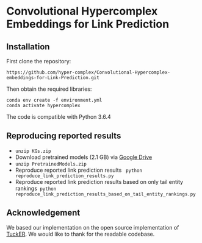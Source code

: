 # Convolutional Hypercomplex Embeddings for Link Prediction

## Installation

First clone the repository:
```
https://github.com/hyper-complex/Convolutional-Hypercomplex-embeddings-for-Link-Prediction.git
```
Then obtain the required libraries:
```
conda env create -f environment.yml
conda activate hypercomplex
```
The code is compatible with Python 3.6.4

## Reproducing reported results
- ```unzip KGs.zip```
- Download pretrained models (2.1 GB) via [Google Drive](https://drive.google.com/file/d/1ueR6nQwiZ7ZiV6toR7zoZnSl1fHE-kLZ/view?usp=sharing)
- ```unzip PretrainedModels.zip```  
- Reproduce reported link prediction results ``` python reproduce_link_prediction_results.py```
- Reproduce reported link prediction results based on only tail entity rankings``` python reproduce_link_prediction_results_based_on_tail_entity_rankings.py```

## Acknowledgement 
We based our implementation on the open source implementation of [TuckER](https://github.com/ibalazevic/TuckER). We would like to thank for the readable codebase.